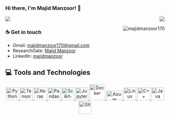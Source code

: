 ### Hi there, I'm Majid Manzoor! 👋
<img align="right" src="https://github.com/rajput2107/rajput2107/blob/master/Assets/Developer.gif"/>
<p> <img align="centre" src="https://github-readme-stats-sigma-five.vercel.app/api?username=majidmanzoor170&show_icons=true&locale=en" /> </p>




<p align = "right"><img align="right" src="https://github-readme-stats.vercel.app/api/top-langs/?username=majidmanzoor170&show_icons=true&locale=en&layout=compact" alt="majidmanzoor170" /></p>


  
### ☕ Get in touch
- Gmail: <a href = "#">majidmanzoor170@gmail.com</a>
- ResearchGate: <a href = "[https://www.researchgate.net/profile/Majid-Manzoor-2/research]">Majid Manzoor</a>
- LinkedIn: <a href = "www.linkedin.com/in/manzoormajid//">majidmanzoor</a>
  
</p>

## :computer: Tools and Technologies 
<p style="text-align: center;">
<a href="https://www.python.org/" target="_blank">
<img src="https://cdn.jsdelivr.net/gh/devicons/devicon/icons/python/python-original.svg" alt="Python" width="40" height="40"/> 
</a>
  <a href="https://www.tensorflow.org/" target="_blank">
<img src="https://cdn.jsdelivr.net/gh/devicons/devicon/icons/tensorflow/tensorflow-original.svg" alt="TensorFlow" width="40" height="40"/>
</a>
<a href="https://keras.io/" target="_blank">
<img src="https://upload.wikimedia.org/wikipedia/commons/thumb/a/ae/Keras_logo.svg/1200px-Keras_logo.svg.png" alt="Keras" width="40" height="40"/>
</a>
<a href="https://pandas.pydata.org" target="_blank">
<img src="https://numfocus.org/wp-content/uploads/2016/07/pandas-logo-300.png" alt="Pandas" width="40" height="40"/>
</a>
<a href="https://scikit-learn.org/" target="_blank">
<img src="https://upload.wikimedia.org/wikipedia/commons/0/05/Scikit_learn_logo_small.svg" alt="Scikit-Learn" width="40" height="40"/>
</a>
<a href="https://jupyter.org/" target="_blank">
<img src="https://cdn.jsdelivr.net/gh/devicons/devicon/icons/jupyter/jupyter-original-wordmark.svg" alt="Jupyter" width="40" height="40"/>
</a>
<a href="https://www.docker.com/" target="_blank">
<img src="https://cdn.jsdelivr.net/gh/devicons/devicon/icons/docker/docker-original.svg" alt="Docker" width="50" height="50"/>
</a>
<a href="https://azure.microsoft.com/en-us/" target="_blank">
<img src="https://imonezaprod.blob.core.windows.net/wp-assets/2014/09/azure-cloud-logo.png" alt="Azure" width="50" height="30"/>
</a>
<a href="https://www.linux.org/" target="_blank">
<img src="https://cdn.jsdelivr.net/gh/devicons/devicon/icons/linux/linux-original.svg" alt="Linux" width="40" height="40"/>
</a>
<a href="https://www.programiz.com/cpp-programming" target="_blank"> 
<img src="https://cdn.jsdelivr.net/gh/devicons/devicon/icons/cplusplus/cplusplus-original.svg" alt="C++" width="40" height="40"/> 
</a>
<a href="https://www.java.com/en/" target="_blank">
<img src="https://cdn.jsdelivr.net/gh/devicons/devicon/icons/java/java-original.svg" alt="Java" width="40" height="40"/> 
</a>
<img src="https://git-scm.com/images/logos/downloads/Git-Icon-1788C.png" alt="Git" width="40" height="40"/> 
</a>
</p>

<!--  <p align="center"> -->
<!--   Visitor count<br> -->
<!--   <img src="https://profile-counter.glitch.me/MHassaanButt/count.svg" /> -->
<!-- </p> -->




